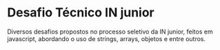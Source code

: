 # Desafio Técnico IN junior

Diversos desafios propostos no processo seletivo da IN junior, feitos em javascript, abordando o uso de strings, arrays, objetos e entre outros.
